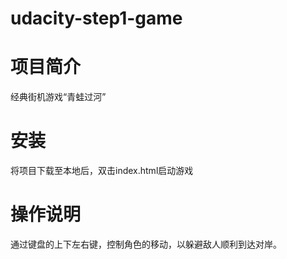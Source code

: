# udacity-step1-game
# 项目简介
经典街机游戏“青蛙过河”

# 安装
将项目下载至本地后，双击index.html启动游戏

# 操作说明
通过键盘的上下左右键，控制角色的移动，以躲避敌人顺利到达对岸。
